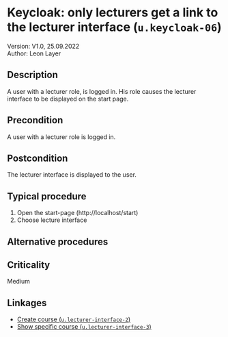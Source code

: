 # Keycloak: only lecturers get a link to the lecturer interface (`u.keycloak-06`)


Version: V1.0, 25.09.2022 \
Author: Leon Layer

## Description

A user with a lecturer role, is logged in. His role causes the lecturer interface to be displayed on the start page.

## Precondition

A user with a lecturer role is logged in. 

## Postcondition

The lecturer interface is displayed to the user.

## Typical procedure

1. Open the start-page (http://localhost/start)
2. Choose lecture interface

## Alternative procedures


## Criticality

Medium

## Linkages

- [Create course (`u.lecturer-interface-2`)](u-lecturer-interface-02-create-course.md)
- [Show specific course (`u.lecturer-interface-3`)](u-lecturer-interface-03-show-specific-course.md)
